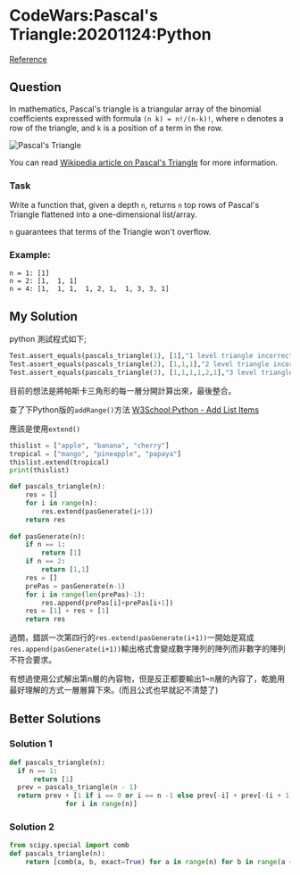 # CodeWars:Pascal's Triangle:20201124:Python

[Reference](https://www.codewars.com/kata/5226eb40316b56c8d500030f/python)



## Question

In mathematics, Pascal's triangle is a triangular array of the binomial coefficients expressed with formula `(n k) = n!/(n-k)!`, where `n` denotes a row of the triangle, and `k` is a position of a term in the row.

![Pascal's Triangle](http://upload.wikimedia.org/wikipedia/commons/0/0d/PascalTriangleAnimated2.gif)

You can read [Wikipedia article on Pascal's Triangle](http://en.wikipedia.org/wiki/Pascal's_triangle) for more information.

### Task

Write a function that, given a depth `n`, returns `n` top rows of Pascal's Triangle flattened into a one-dimensional list/array.

`n` guarantees that terms of the Triangle won't overflow.

### Example:

```
n = 1: [1]
n = 2: [1,  1, 1]
n = 4: [1,  1, 1,  1, 2, 1,  1, 3, 3, 1]
```

## My Solution

python 測試程式如下;

```python
Test.assert_equals(pascals_triangle(1), [1],"1 level triangle incorrect");
Test.assert_equals(pascals_triangle(2), [1,1,1],"2 level triangle incorrect");
Test.assert_equals(pascals_triangle(3), [1,1,1,1,2,1],"3 level triangle incorrect");
```



目前的想法是將帕斯卡三角形的每一層分開計算出來，最後整合。

查了下Python版的`addRange()`方法 [W3School:Python - Add List Items](https://www.w3schools.com/python/python_lists_add.asp)

應該是使用`extend()`

```python
thislist = ["apple", "banana", "cherry"]
tropical = ["mango", "pineapple", "papaya"]
thislist.extend(tropical)
print(thislist)
```



```python
def pascals_triangle(n):
    res = []
    for i in range(n):
        res.extend(pasGenerate(i+1))
    return res
    
def pasGenerate(n):
    if n == 1:
        return [1]
    if n == 2:
        return [1,1]
    res = []
    prePas = pasGenerate(n-1)
    for i in range(len(prePas)-1):
        res.append(prePas[i]+prePas[i+1])
    res = [1] + res + [1]
    return res
```

過關，錯誤一次第四行的`res.extend(pasGenerate(i+1))`一開始是寫成`res.append(pasGenerate(i+1))`輸出格式會變成數字陣列的陣列而非數字的陣列不符合要求。

有想過使用公式解出第n層的內容物，但是反正都要輸出1~n層的內容了，乾脆用最好理解的方式一層層算下來。(而且公式也早就記不清楚了)

## Better Solutions



### Solution 1

```python
def pascals_triangle(n):
  if n == 1:
      return [1]
  prev = pascals_triangle(n - 1)
  return prev + [1 if i == 0 or i == n -1 else prev[-i] + prev[-(i + 1)] 
              for i in range(n)]
```



### Solution 2

```Python
from scipy.special import comb
def pascals_triangle(n):
    return [comb(a, b, exact=True) for a in range(n) for b in range(a + 1)]   
```

